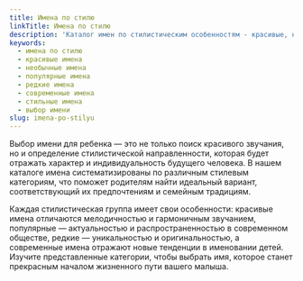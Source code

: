 ```yaml
---
title: Имена по стилю
linkTitle: Имена по стилю
description: 'Каталог имен по стилистическим особенностям - красивые, необычные, популярные, редкие и современные имена для детей с подробными характеристиками.'
keywords:
  - имена по стилю
  - красивые имена
  - необычные имена
  - популярные имена
  - редкие имена
  - современные имена
  - стильные имена
  - выбор имени
slug: imena-po-stilyu
---
```


Выбор имени для ребенка — это не только поиск красивого звучания, но и определение стилистической направленности, которая будет отражать характер и индивидуальность будущего человека. В нашем каталоге имена систематизированы по различным стилевым категориям, что поможет родителям найти идеальный вариант, соответствующий их предпочтениям и семейным традициям.

Каждая стилистическая группа имеет свои особенности: красивые имена отличаются мелодичностью и гармоничным звучанием, популярные — актуальностью и распространенностью в современном обществе, редкие — уникальностью и оригинальностью, а современные имена отражают новые тенденции в именовании детей. Изучите представленные категории, чтобы выбрать имя, которое станет прекрасным началом жизненного пути вашего малыша.

